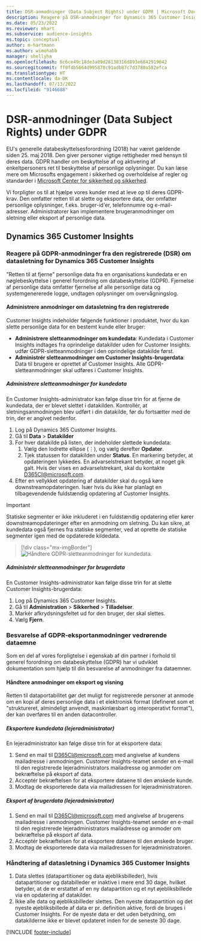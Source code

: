 ```yaml
---
title: DSR-anmodninger (Data Subject Rights) under GDPR | Microsoft Docs
description: Reagere på DSR-anmodninger for Dynamics 365 Customer Insights.
ms.date: 05/23/2022
ms.reviewer: mhart
ms.subservice: audience-insights
ms.topic: conceptual
author: m-hartmann
ms.author: wimohabb
manager: shellyha
ms.openlocfilehash: 6c6ce49c18de3a09d28138316d893e6842919042
ms.sourcegitcommit: ff0f4b5664d995870c91adb87c7d3780a582efca
ms.translationtype: HT
ms.contentlocale: da-DK
ms.lasthandoff: 07/13/2022
ms.locfileid: "9146688"
---
```

# <a name="data-subject-rights-dsr-requests-under-gdpr"></a>DSR-anmodninger (Data Subject Rights) under GDPR

EU's generelle databeskyttelsesforordning (2018) har været gældende siden 25. maj 2018. Den giver personer vigtige rettigheder med hensyn til deres data. GDPR handler om beskyttelse af og aktivering af enkeltpersoners ret til beskyttelse af personlige oplysninger. Du kan læse mere om Microsofts engagement i sikkerhed og overholdelse af regler og standarder i [Microsoft Center for sikkerhed og sikkerhed](https://www.microsoft.com/trust-center).

Vi forpligter os til at hjælpe vores kunder med at leve op til deres GDPR-krav. Den omfatter retten til at slette og eksportere data, der omfatter personlige oplysninger, f.eks. bruger-id'er, telefonnumre og e-mail-adresser. Administratorer kan implementere brugeranmodninger om sletning eller eksport af personlige data.

## <a name="dynamics-365-customer-insights"></a>Dynamics 365 Customer Insights

### <a name="responding-to-gdpr-data-subject-delete-requests-for-dynamics-365-customer-insights"></a>Reagere på GDPR-anmodninger fra den registrerede (DSR) om datasletning for Dynamics 365 Customer Insights

"Retten til at fjerne" personlige data fra en organisations kundedata er en nøglebeskyttelse i generel forordning om databeskyttelse (GDPR). Fjernelse af personlige data omfatter fjernelse af alle personlige data og systemgenererede logge, undtagen oplysninger om overvågningslog.

#### <a name="manage-data-subject-delete-requests"></a>Administrere anmodninger om datasletning fra den registrerede

Customer Insights indeholder følgende funktioner i produktet, hvor du kan slette personlige data for en bestemt kunde eller bruger:

- **Administrere sletteanmodninger om kundedata**: Kundedata i Customer Insights indtages fra oprindelige datakilder uden for Customer Insights. udfør GDPR-sletteanmodninger i den oprindelige datakilde først.
- **Administrér sletteanmodninger om Customer Insights-brugerdata**: Data til brugere er oprettet af Customer Insights. Alle GDPR-sletteanmodninger skal udføres i Customer Insights.

##### <a name="manage-requests-to-delete-customer-data"></a>Administrere sletteanmodninger for kundedata

En Customer Insights-administrator kan følge disse trin for at fjerne de kundedata, der er blevet slettet i datakilden. Kontrollér, at sletningsanmodningen blev udført i din datakilde, før du fortsætter med de trin, der er angivet nedenfor. 

1. Log på Dynamics 365 Customer Insights.
1. Gå til **Data** > **Datakilder**
1. For hver datakilde på listen, der indeholder slettede kundedata:
   1. Vælg den lodrette ellipse (&vellip;), og vælg derefter **Opdater**.
   1. Tjek statussen for datakilden under **Status**. En markering betyder, at opdateringen lykkedes. En advarselstrekant betyder, at noget gik galt. Hvis der vises en advarselstrekant, skal du kontakte D365CI@microsoft.com.
1. Efter en vellykket opdatering af datakilder skal du også køre downstreamopdateringen. Især hvis du ikke har planlagt en tilbagevendende fuldstændig opdatering af Customer Insights. 

> [!IMPORTANT]
> Statiske segmenter er ikke inkluderet i en fuldstændig opdatering eller kører downstreamopdateringer efter en anmodning om sletning. Du kan sikre, at kundedata også fjernes fra statiske segmenter, ved at oprette de statiske segmenter igen med de opdaterede kildedata.

> [!div class="mx-imgBorder"]
> ![Håndtere GDPR-sletteanmodninger for kundedata.](media/gdpr-data-sources.png "Håndtere GDPR-sletteanmodninger for kundedata")

##### <a name="manage-delete-requests-for-user-data"></a>Administrér sletteanmodninger for brugerdata

En Customer Insights-administrator kan følge disse trin for at slette Customer Insights-brugerdata:

1. Log på Dynamics 365 Customer Insights.
2. Gå til **Administration** > **Sikkerhed** > **Tilladelser**.
3. Markér afkrydsningsfeltet ud for den bruger, der skal slettes.
4. Vælg **Fjern**.

### <a name="responding-to-gdpr-data-subject-export-requests"></a>Besvarelse af GDPR-eksportanmodninger vedrørende dataemne

Som en del af vores forpligtelse i egenskab af din partner i forhold til generel forordning om databeskyttelse (GDPR) har vi udviklet dokumentation som hjælp til din besvarelse af anmodninger fra dataemner.

#### <a name="manage-export-and-view-requests"></a>Håndtere anmodninger om eksport og visning

Retten til dataportabilitet gør det muligt for registrerede personer at anmode om en kopi af deres personlige data i et elektronisk format (defineret som et "struktureret, almindeligt anvendt, maskinlæsbart og interoperativt format"), der kan overføres til en anden datacontroller.

##### <a name="export-customer-data-tenant-admin"></a>Eksportere kundedata (lejeradministrator)

En lejeradministrator kan følge disse trin for at eksportere data:

1. Send en mail til D365CI@microsoft.com med angivelse af kundens mailadresse i anmodningen. Customer Insights-teamet sender en e-mail til den registrerede lejeradministrators mailadresse og anmoder om bekræftelse på eksport af data.
2. Acceptér bekræftelsen for at eksportere dataene til den ønskede kunde.
3. Modtag de eksporterede data via mailadressen for lejeradministratoren.

##### <a name="export-user-data-tenant-admin"></a>Eksport af brugerdata (lejeradministrator)

1. Send en mail til D365CI@microsoft.com med angivelse af brugerens mailadresse i anmodningen. Customer Insights-teamet sender en e-mail til den registrerede lejeradministrators mailadresse og anmoder om bekræftelse på eksport af data.
2. Acceptér bekræftelsen for at eksportere dataene til den ønskede bruger.
3. Modtag de eksporterede data via mailadressen for lejeradministratoren.

### <a name="data-deletion-handling-in-dynamics-365-customer-insights"></a>Håndtering af datasletning i Dynamics 365 Customer Insights

1. Data slettes (datapartitioner og data øjebliksbilleder), hvis datapartitioner og databilleder er inaktive i mere end 30 dage, hvilket betyder, at de er erstattet af en ny datapartition og et nyt øjebliksbillede via en opdatering af datakilder.
2. Ikke alle data og øjebliksbilleder slettes. Den nyeste datapartition og det nyeste øjebliksbillede af data er pr. definition aktive, fordi de bruges i Customer Insights. For de nyeste data er det uden betydning, om datakilderne ikke er blevet opdateret inden for de seneste 30 dage.

[!INCLUDE [footer-include](includes/footer-banner.md)]
